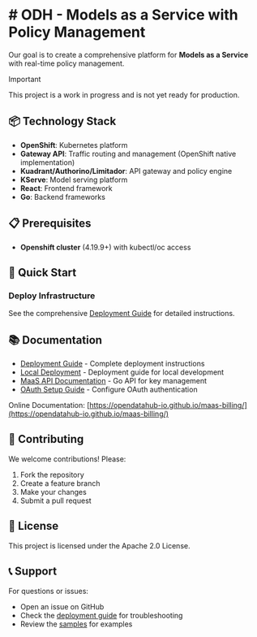 # # ODH - Models as a Service with Policy Management

Our goal is to create a comprehensive platform for **Models as a Service** with real-time policy management.

> [!IMPORTANT]
> This project is a work in progress and is not yet ready for production.

## 📦 Technology Stack

- **OpenShift**: Kubernetes platform
- **Gateway API**: Traffic routing and management (OpenShift native implementation)
- **Kuadrant/Authorino/Limitador**: API gateway and policy engine
- **KServe**: Model serving platform
- **React**: Frontend framework
- **Go**: Backend frameworks

## 📋 Prerequisites

- **Openshift cluster** (4.19.9+) with kubectl/oc access

## 🚀 Quick Start

### Deploy Infrastructure

See the comprehensive [Deployment Guide](deployment/README.md) for detailed instructions.

## 📚 Documentation

- [Deployment Guide](deployment/README.md) - Complete deployment instructions
- [Local Deployment](docs/LOCAL_DEPLOYMENT.md) - Deployment guide for local development
- [MaaS API Documentation](maas-api/README.md) - Go API for key management
- [OAuth Setup Guide](docs/OAUTH_SETUP.md) - Configure OAuth authentication

Online Documentation: [https://opendatahub-io.github.io/maas-billing/](https://opendatahub-io.github.io/maas-billing/)

## 🤝 Contributing

We welcome contributions! Please:
1. Fork the repository
2. Create a feature branch
3. Make your changes
4. Submit a pull request

## 📝 License

This project is licensed under the Apache 2.0 License.

## 📞 Support

For questions or issues:
- Open an issue on GitHub
- Check the [deployment guide](deployment/README.md) for troubleshooting
- Review the [samples](docs/samples/models) for examples
